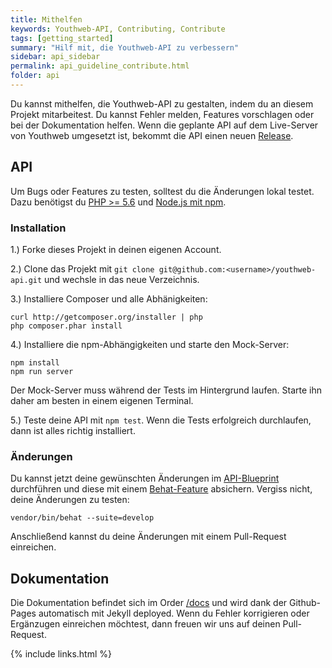```yaml
---
title: Mithelfen
keywords: Youthweb-API, Contributing, Contribute
tags: [getting_started]
summary: "Hilf mit, die Youthweb-API zu verbessern"
sidebar: api_sidebar
permalink: api_guideline_contribute.html
folder: api
---
```


Du kannst mithelfen, die Youthweb-API zu gestalten, indem du an diesem Projekt mitarbeitest. Du kannst Fehler melden, Features vorschlagen oder bei der Dokumentation helfen. Wenn die geplante API auf dem Live-Server von Youthweb umgesetzt ist, bekommt die API einen neuen [Release](https://github.com/youthweb/youthweb-api/releases).

## API

Um Bugs oder Features zu testen, solltest du die Änderungen lokal testet. Dazu benötigst du [PHP >= 5.6](http://php.net/) und [Node.js mit npm](https://nodejs.org/de/download/).

### Installation

1.) Forke dieses Projekt in deinen eigenen Account.

2.) Clone das Projekt mit ```git clone git@github.com:<username>/youthweb-api.git``` und wechsle in das neue Verzeichnis.

3.) Installiere Composer und alle Abhänigkeiten:

  ```
  curl http://getcomposer.org/installer | php
  php composer.phar install
  ```

4.) Installiere die npm-Abhängigkeiten und starte den Mock-Server:

  ```
  npm install
  npm run server
  ```

Der Mock-Server muss während der Tests im Hintergrund laufen. Starte ihn daher am besten in einem eigenen Terminal.

5.) Teste deine API mit ```npm test```. Wenn die Tests erfolgreich durchlaufen, dann ist alles richtig installiert.

### Änderungen

Du kannst jetzt deine gewünschten Änderungen im [API-Blueprint](apiary.apib) durchführen und diese mit einem [Behat-Feature](features/apiblueprint) absichern. Vergiss nicht, deine Änderungen zu testen:

```
vendor/bin/behat --suite=develop
```

Anschließend kannst du deine Änderungen mit einem Pull-Request einreichen.

## Dokumentation

Die Dokumentation befindet sich im Order [/docs](https://github.com/youthweb/youthweb-api/tree/master/docs) und wird dank der Github-Pages automatisch mit Jekyll deployed. Wenn du Fehler korrigieren oder Ergänzugen einreichen möchtest, dann freuen wir uns auf deinen Pull-Request.

{% include links.html %}
